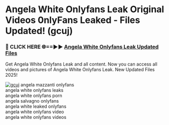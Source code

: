 # Angela White Onlyfans Leak Original Videos 0nlyFans Leaked - Files Updated! (gcuj)

<h3>🔴 CLICK HERE 🌐==►► <a href="https://tinyurl.com/4seja8ks" rel="nofollow">Angela White Onlyfans Leak Updated Files</a></h3>

Get Angela White Onlyfans Leak and all content. Now you can access all videos and pictures of Angela White Onlyfans Leak. New Updated Files 2025!

[![gcuj](https://i.imgur.com/EWjZXRe.gif)](https://tinyurl.com/4seja8ks)
angela mazzanti onlyfans<br>
angela white onlyfans leaks<br>
angela white onlyfans porn<br>
angela salvagno onlyfans<br>
angela white leaked onlyfans<br>
angela white onlyfans video<br>
angela white onlyfans videos